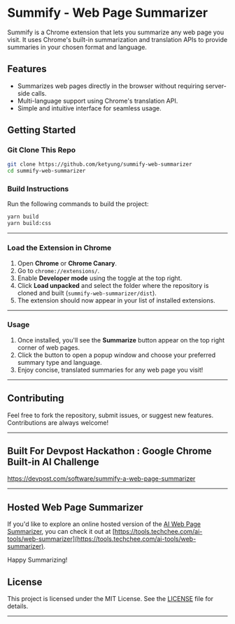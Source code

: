# Summify - Web Page Summarizer  

Summify is a Chrome extension that lets you summarize any web page you visit. It uses Chrome's built-in summarization and translation APIs to provide summaries in your chosen format and language.  

## Features  
- Summarizes web pages directly in the browser without requiring server-side calls.  
- Multi-language support using Chrome's translation API.  
- Simple and intuitive interface for seamless usage.  

## Getting Started  

### Git Clone This Repo  

```bash  
git clone https://github.com/ketyung/summify-web-summarizer  
cd summify-web-summarizer  
```  

### Build Instructions  

Run the following commands to build the project:  

```bash  
yarn build  
yarn build:css  
```  

---

### Load the Extension in Chrome  

1. Open **Chrome** or **Chrome Canary**.  
2. Go to `chrome://extensions/`.  
3. Enable **Developer mode** using the toggle at the top right.  
4. Click **Load unpacked** and select the folder where the repository is cloned and built (`summify-web-summarizer/dist`).  
5. The extension should now appear in your list of installed extensions.  

---

### Usage  

1. Once installed, you'll see the **Summarize** button appear on the top right corner of web pages.  
2. Click the button to open a popup window and choose your preferred summary type and language.  
3. Enjoy concise, translated summaries for any web page you visit!  

---

## Contributing  

Feel free to fork the repository, submit issues, or suggest new features. Contributions are always welcome!  

---

## Built For Devpost Hackathon : Google Chrome Built-in AI Challenge
https://devpost.com/software/summify-a-web-page-summarizer

---

## Hosted Web Page Summarizer  
If you'd like to explore an online hosted version of the [AI Web Page Summarizer](https://tools.techchee.com/ai-tools/web-summarizer), you can check it out at [https://tools.techchee.com/ai-tools/web-summarizer](https://tools.techchee.com/ai-tools/web-summarizer).

Happy Summarizing!  

## License  

This project is licensed under the MIT License. See the [LICENSE](LICENSE) file for details.  

---
```  


